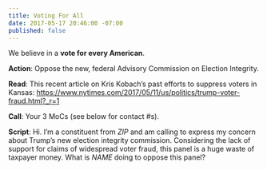 ```yaml
---
title: Voting For All
date: 2017-05-17 20:46:00 -07:00
published: false
---
```


We believe in a **vote for every American**.

**Action**: Oppose the new, federal Advisory Commission on Election Integrity. 

**Read**: This recent article on Kris Kobach’s past efforts to suppress voters in Kansas: 
[https://www.nytimes.com/2017/05/11/us/politics/trump-voter-fraud.html?_r=1
](https://www.nytimes.com/2017/05/11/us/politics/trump-voter-fraud.html?_r=1)

**Call**: Your 3 MoCs (see below for contact #s).

**Script**: Hi. I’m a constituent from _ZIP_ and am calling to express my concern about Trump’s new election integrity commission. Considering the lack of support for claims of widespread voter fraud, this panel is a huge waste of taxpayer money. What is _NAME_ doing to oppose this panel?